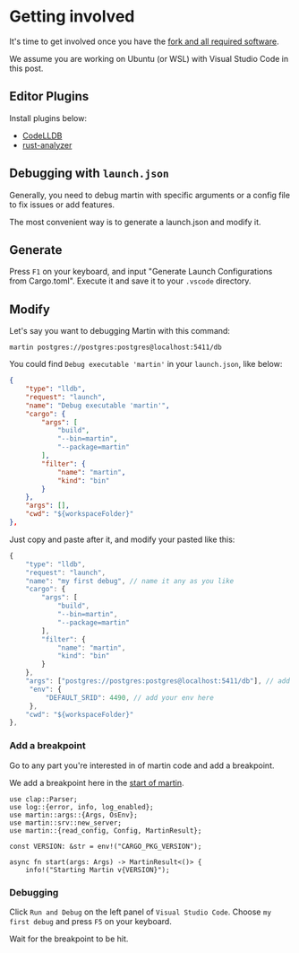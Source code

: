 # Getting involved

It's time to get involved once you have the [fork and all required software](development.md).

We assume you are working on Ubuntu (or WSL) with Visual Studio Code in this post.

## Editor Plugins

Install plugins below:

* [CodeLLDB](https://marketplace.visualstudio.com/items?itemName=vadimcn.vscode-lldb)
* [rust-analyzer](https://marketplace.visualstudio.com/items?itemName=rust-lang.rust-analyzer)

## Debugging with `launch.json`

Generally, you need to debug martin with specific arguments or a config file to fix issues or add features.

The most convenient way is to generate a launch.json and modify it.

## Generate

Press `F1` on your keyboard, and input "Generate Launch Configurations from Cargo.toml". Execute it and save it to your `.vscode` directory.

## Modify

Let's say you want to debugging Martin with this command:

```shell
martin postgres://postgres:postgres@localhost:5411/db
```

You could find `Debug executable 'martin'` in your `launch.json`, like below:

```json
{
    "type": "lldb",
    "request": "launch",
    "name": "Debug executable 'martin'",
    "cargo": {
        "args": [
            "build",
            "--bin=martin",
            "--package=martin"
        ],
        "filter": {
            "name": "martin",
            "kind": "bin"
        }
    },
    "args": [],
    "cwd": "${workspaceFolder}"
},
```

Just copy and paste after it, and modify your pasted like this:

```javascript
{
    "type": "lldb",
    "request": "launch",
    "name": "my first debug", // name it any as you like
    "cargo": {
        "args": [
            "build",
            "--bin=martin",
            "--package=martin"
        ],
        "filter": {
            "name": "martin",
            "kind": "bin"
        }
    },
    "args": ["postgres://postgres:postgres@localhost:5411/db"], // add your arguments here
     "env": {
         "DEFAULT_SRID": 4490, // add your env here
     },
    "cwd": "${workspaceFolder}"
},
```

### Add a breakpoint

Go to any part you're interested in of martin code and add a breakpoint.

We add a breakpoint here in the [start of martin](https://github.com/maplibre/martin/blob/e628c3973f193a432d3d1282c5893e2339e806b6/martin/src/bin/martin.rs#L10).

```rust,norun
use clap::Parser;
use log::{error, info, log_enabled};
use martin::args::{Args, OsEnv};
use martin::srv::new_server;
use martin::{read_config, Config, MartinResult};

const VERSION: &str = env!("CARGO_PKG_VERSION");

async fn start(args: Args) -> MartinResult<()> {
    info!("Starting Martin v{VERSION}");
```

### Debugging

Click `Run and Debug` on the left panel of `Visual Studio Code`. Choose `my first debug` and press `F5` on your keyboard.

Wait for the breakpoint to be hit.
